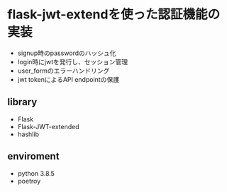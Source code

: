 # flask-jwt-extendを使った認証機能の実装

- signup時のpasswordのハッシュ化
- login時にjwtを発行し、セッション管理
- user_formのエラーハンドリング
- jwt tokenによるAPI endpointの保護

## library

- Flask
- Flask-JWT-extended
- hashlib

## enviroment

- python 3.8.5
- poetroy
